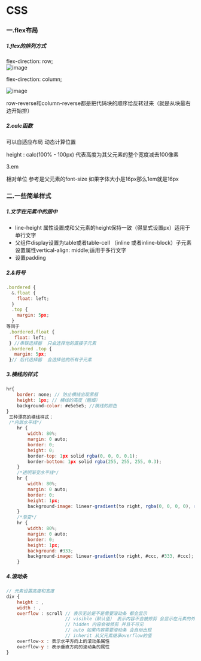 # CSS

### 一.flex布局

##### 1.flex的排列方式

flex-direction: row;   
![image](https://user-images.githubusercontent.com/73156828/113105795-93c44400-9234-11eb-9f7a-03ae9ba5ae02.png)

flex-direction: column;

![image](https://user-images.githubusercontent.com/73156828/113105752-873feb80-9234-11eb-99ed-e557a83a1a4e.png)

row-reverse和column-reverse都是把代码块的顺序给反转过来（就是从块最右边开始排）



##### 2.calc函数

可以自适应布局  动态计算位置

height :  calc(100% - 100px)   代表高度为其父元素的整个宽度减去100像素

3.em

相对单位 参考是父元素的font-size  如果字体大小是16px那么1em就是16px

### 二.一些简单样式

##### 1.文字在元素中的居中

 - line-height 属性设置成和父元素的height保持一致（得显式设置px）适用于单行文字
 - 父组件display设置为table或者table-cell （inline 或者inline-block）子元素设置属性vertical-align: middle;适用于多行文字
 - 设置padding
##### 2.&符号

```javascript
.bordered {
  &.float {
    float: left; 
  }
  .top {
    margin: 5px; 
  }
等同于
 .bordered.float {
   float: left; 
 } //串联选择器  只会选择他的直接子元素
 .bordered .top {
   margin: 5px;
 }// 后代选择器  会选择他的所有子元素
```

##### 3.横线的样式

```javascript
hr{
    border: none; // 防止横线出现黑框
	height: 1px; // 横线的高度（粗细）
	background-color: #e5e5e5; //横线的颜色
}
 三种漂亮的横线样式：
 /*内嵌水平线*/
	hr {	
		width: 80%;
		margin: 0 auto;
		border: 0;
		height: 0;
		border-top: 1px solid rgba(0, 0, 0, 0.1);
		border-bottom: 1px solid rgba(255, 255, 255, 0.3);
	}
	/*透明渐变水平线*/
	hr {	
		width: 80%;
		margin: 0 auto;
		border: 0;
		height: 1px;
		background-image: linear-gradient(to right, rgba(0, 0, 0, 0), rgba(0, 0, 0, 0.75), rgba(0, 0, 0, 0));
	}
	/*渐变*/
	hr {		
		width: 80%;
		margin: 0 auto;
		border: 0;
		height: 1px;
		background: #333;
		background-image: linear-gradient(to right, #ccc, #333, #ccc);
	}
```

##### 4.滚动条

```javascript
// 元素设置高度和宽度
div {
	height : ,
	width : ,
	overflow : scroll // 表示无论是不是需要滚动条 都会显示
					  // visible（默认值） 表示内容不会被修剪 会显示在元素的外面
					  // hidden 内容会被修剪 并且不可见
					  // auto 如果内容需要滚动条 会自动出现
					  // inherit 从父元素继承overflow的值
	overflow-x : 表示水平方向上的滚动条属性
	overflow-y : 表示垂直方向的滚动条的属性
}
```

